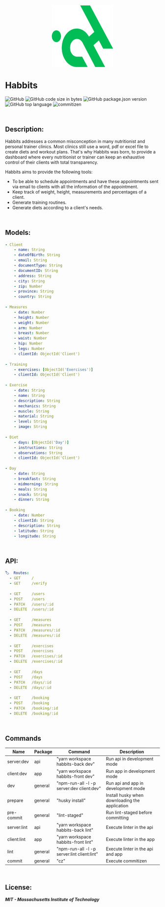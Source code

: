 <p align="center">
 <img width="200px" height="200px" src="./habbits_logo.svg">
</p>

# Habbits

![GitHub](https://img.shields.io/github/license/jesussilva/habbits?style=for-the-badge)
![GitHub code size in bytes](https://img.shields.io/github/languages/code-size/jesussilva/habbits?style=for-the-badge)
![GitHub package.json version](https://img.shields.io/github/package-json/v/jesussilva/habbits?style=for-the-badge)
![GitHub top language](https://img.shields.io/github/languages/top/jesussilva/habbits?style=for-the-badge)
![commitizen](https://img.shields.io/badge/commitizen-friendly-brightgreen.svg?style=for-the-badge)

&nbsp;

## Description:

Habbits addresses a common misconception in many nutritionist and personal trainer clinics. Most clinics still use a word, pdf or excel file to create diets and workout plans. That's why Habbits was born, to provide a dashboard where every nutritionist or trainer can keep an exhaustive control of their clients with total transparency.

Habbits aims to provide the following tools:

- To be able to schedule appointments and have these appointments sent via email to clients with all the information of the appointment.
- Keep track of weight, height, measurements and percentages of a client.
- Generate training routines.
- Generate diets according to a client's needs.

&nbsp;

## Models:

```yaml
- Client
    - name: String
    - dateOfBirth: String
    - email: String
    - documentType: String
    - documentID: String
    - address: String
    - city: String
    - zip: Number
    - province: String
    - country: String

- Measures
    - date: Number
    - height: Number
    - weight: Number
    - arm: Number
    - breast: Number
    - waist: Number
    - hip: Number
    - legs: Number
    - clientId: ObjectId('Client')

- Training
    - exercises: [ObjectId('Exercises')]
    - clientId: ObjectId('Client')

- Exercise
    - date: String
    - name: String
    - description: String
    - mechanics: String
    - muscle: String
    - material: String
    - level: String
    - image: String

- Diet
    - days: [ObjectId('Day')]
    - instructions: String
    - observations: String
    - clientId: ObjectId('Client')

- Day
    - date: String
    - breakfast: String
    - midmorning: String
    - meals: String
    - snack: String
    - dinner: String

- Booking
    - date: Number
    - clientId: String
    - description: String
    - latitude: String
    - longitude: String

```

&nbsp;

## API:

```yaml
🏷️  Routes:
  - GET     /
  - GET     /verify

  - GET     /users
  - POST    /users
  - PATCH   /users/:id
  - DELETE  /users/:id

  - GET     /measures
  - POST    /measures
  - PATCH   /measures/:id
  - DELETE  /measures/:id

  - GET     /exercises
  - POST    /exercises
  - PATCH   /exercises/:id
  - DELETE  /exercises/:id

  - GET     /days
  - POST    /days
  - PATCH   /days/:id
  - DELETE  /days/:id

  - GET     /booking
  - POST    /booking
  - PATCH   /booking/:id
  - DELETE  /booking/:id
```

&nbsp;

## Commands

| Name        | Package | Command                                     | Description                                    |
| ----------- | ------- | ------------------------------------------- | ---------------------------------------------- |
| server:dev  | api     | "yarn workspace habbits-back dev"           | Run api in development mode                    |
| client:dev  | app     | "yarn workspace habbits-front dev"          | Run app in development mode                    |
| dev         | general | "npm-run-all -l -p server:dev client:dev"   | Run api and app in development mode            |
| prepare     | general | "husky install"                             | Install husky when downloading the application |
| pre-commit  | general | "lint-staged"                               | Run lint-staged before committing              |
| server:lint | api     | "yarn workspace habbits-back lint"          | Execute linter in the api                      |
| client:lint | app     | "yarn workspace habbits-front lint"         | Execute linter in the app                      |
| lint        | general | "npm-run-all -l -p server:lint client:lint" | Execute linter in the api and app              |
| commit      | general | "cz"                                        | Execute commitizen                             |

&nbsp;

## License:

**_MIT - Massachusetts Institute of Technology_**
